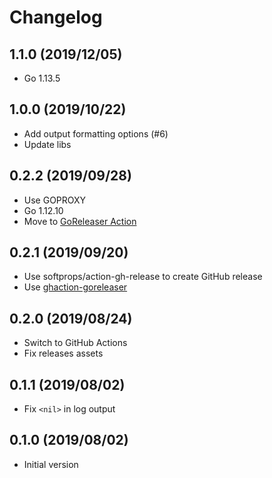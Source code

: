 # Changelog

## 1.1.0 (2019/12/05)

* Go 1.13.5

## 1.0.0 (2019/10/22)

* Add output formatting options (#6)
* Update libs

## 0.2.2 (2019/09/28)

* Use GOPROXY
* Go 1.12.10
* Move to [GoReleaser Action](https://github.com/goreleaser/goreleaser-action)

## 0.2.1 (2019/09/20)

* Use softprops/action-gh-release to create GitHub release
* Use [ghaction-goreleaser](https://github.com/crazy-max/ghaction-goreleaser)

## 0.2.0 (2019/08/24)

* Switch to GitHub Actions
* Fix releases assets

## 0.1.1 (2019/08/02)

* Fix `<nil>` in log output

## 0.1.0 (2019/08/02)

* Initial version
